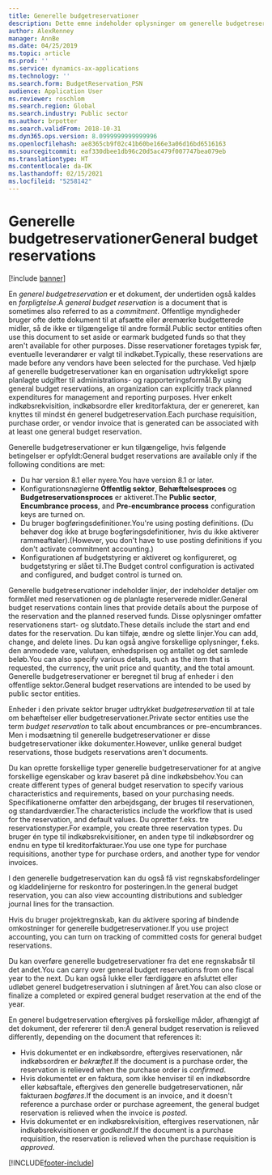 ```yaml
---
title: Generelle budgetreservationer
description: Dette emne indeholder oplysninger om generelle budgetreservationer i den offentlige sektor.
author: AlexRenney
manager: AnnBe
ms.date: 04/25/2019
ms.topic: article
ms.prod: ''
ms.service: dynamics-ax-applications
ms.technology: ''
ms.search.form: BudgetReservation_PSN
audience: Application User
ms.reviewer: roschlom
ms.search.region: Global
ms.search.industry: Public sector
ms.author: brpotter
ms.search.validFrom: 2018-10-31
ms.dyn365.ops.version: 8.0999999999999996
ms.openlocfilehash: ae8365cb9f02c41b60be166e3a06d16bd6516163
ms.sourcegitcommit: eaf330dbee1db96c20d5ac479f007747bea079eb
ms.translationtype: HT
ms.contentlocale: da-DK
ms.lasthandoff: 02/15/2021
ms.locfileid: "5258142"
---
```

# <a name="general-budget-reservations"></a><span data-ttu-id="3c995-103">Generelle budgetreservationer</span><span class="sxs-lookup"><span data-stu-id="3c995-103">General budget reservations</span></span>

[!include [banner](../includes/banner.md)]

<span data-ttu-id="3c995-104">En *generel budgetreservation* er et dokument, der undertiden også kaldes en *forpligtelse*.</span><span class="sxs-lookup"><span data-stu-id="3c995-104">A *general budget reservation* is a document that is sometimes also referred to as a *commitment*.</span></span> <span data-ttu-id="3c995-105">Offentlige myndigheder bruger ofte dette dokument til at afsætte eller øremærke budgetterede midler, så de ikke er tilgængelige til andre formål.</span><span class="sxs-lookup"><span data-stu-id="3c995-105">Public sector entities often use this document to set aside or earmark budgeted funds so that they aren't available for other purposes.</span></span> <span data-ttu-id="3c995-106">Disse reservationer foretages typisk før, eventuelle leverandører er valgt til indkøbet.</span><span class="sxs-lookup"><span data-stu-id="3c995-106">Typically, these reservations are made before any vendors have been selected for the purchase.</span></span> <span data-ttu-id="3c995-107">Ved hjælp af generelle budgetreservationer kan en organisation udtrykkeligt spore planlagte udgifter til administrations- og rapporteringsformål.</span><span class="sxs-lookup"><span data-stu-id="3c995-107">By using general budget reservations, an organization can explicitly track planned expenditures for management and reporting purposes.</span></span> <span data-ttu-id="3c995-108">Hver enkelt indkøbsrekvisition, indkøbsordre eller kreditorfaktura, der er genereret, kan knyttes til mindst én generel budgetreservation.</span><span class="sxs-lookup"><span data-stu-id="3c995-108">Each purchase requisition, purchase order, or vendor invoice that is generated can be associated with at least one general budget reservation.</span></span>

<span data-ttu-id="3c995-109">Generelle budgetreservationer er kun tilgængelige, hvis følgende betingelser er opfyldt:</span><span class="sxs-lookup"><span data-stu-id="3c995-109">General budget reservations are available only if the following conditions are met:</span></span>

- <span data-ttu-id="3c995-110">Du har version 8.1 eller nyere.</span><span class="sxs-lookup"><span data-stu-id="3c995-110">You have version 8.1 or later.</span></span>
- <span data-ttu-id="3c995-111">Konfigurationsnøglerne **Offentlig sektor**, **Behæftelsesproces** og **Budgetreservationsproces** er aktiveret.</span><span class="sxs-lookup"><span data-stu-id="3c995-111">The **Public sector**, **Encumbrance process**, and **Pre-encumbrance process** configuration keys are turned on.</span></span>
- <span data-ttu-id="3c995-112">Du bruger bogføringsdefinitioner.</span><span class="sxs-lookup"><span data-stu-id="3c995-112">You're using posting definitions.</span></span> <span data-ttu-id="3c995-113">(Du behøver dog ikke at bruge bogføringsdefinitioner, hvis du ikke aktiverer rammeaftaler).</span><span class="sxs-lookup"><span data-stu-id="3c995-113">(However, you don't have to use posting definitions if you don't activate commitment accounting.)</span></span>
- <span data-ttu-id="3c995-114">Konfigurationen af budgetstyring er aktiveret og konfigureret, og budgetstyring er slået til.</span><span class="sxs-lookup"><span data-stu-id="3c995-114">The Budget control configuration is activated and configured, and budget control is turned on.</span></span>

<span data-ttu-id="3c995-115">Generelle budgetreservationer indeholder linjer, der indeholder detaljer om formålet med reservationen og de planlagte reserverede midler.</span><span class="sxs-lookup"><span data-stu-id="3c995-115">General budget reservations contain lines that provide details about the purpose of the reservation and the planned reserved funds.</span></span> <span data-ttu-id="3c995-116">Disse oplysninger omfatter reservationens start- og slutdato.</span><span class="sxs-lookup"><span data-stu-id="3c995-116">These details include the start and end dates for the reservation.</span></span> <span data-ttu-id="3c995-117">Du kan tilføje, ændre og slette linjer.</span><span class="sxs-lookup"><span data-stu-id="3c995-117">You can add, change, and delete lines.</span></span> <span data-ttu-id="3c995-118">Du kan også angive forskellige oplysninger, f.eks. den anmodede vare, valutaen, enhedsprisen og antallet og det samlede beløb.</span><span class="sxs-lookup"><span data-stu-id="3c995-118">You can also specify various details, such as the item that is requested, the currency, the unit price and quantity, and the total amount.</span></span> <span data-ttu-id="3c995-119">Generelle budgetreservationer er beregnet til brug af enheder i den offentlige sektor.</span><span class="sxs-lookup"><span data-stu-id="3c995-119">General budget reservations are intended to be used by public sector entities.</span></span>

<span data-ttu-id="3c995-120">Enheder i den private sektor bruger udtrykket *budgetreservation* til at tale om behæftelser eller budgetreservationer.</span><span class="sxs-lookup"><span data-stu-id="3c995-120">Private sector entities use the term *budget reservation* to talk about encumbrances or pre-encumbrances.</span></span> <span data-ttu-id="3c995-121">Men i modsætning til generelle budgetreservationer er disse budgetreservationer ikke dokumenter.</span><span class="sxs-lookup"><span data-stu-id="3c995-121">However, unlike general budget reservations, those budgets reservations aren't documents.</span></span>

<span data-ttu-id="3c995-122">Du kan oprette forskellige typer generelle budgetreservationer for at angive forskellige egenskaber og krav baseret på dine indkøbsbehov.</span><span class="sxs-lookup"><span data-stu-id="3c995-122">You can create different types of general budget reservation to specify various characteristics and requirements, based on your purchasing needs.</span></span> <span data-ttu-id="3c995-123">Specifikationerne omfatter den arbejdsgang, der bruges til reservationen, og standardværdier.</span><span class="sxs-lookup"><span data-stu-id="3c995-123">The characteristics include the workflow that is used for the reservation, and default values.</span></span> <span data-ttu-id="3c995-124">Du opretter f.eks. tre reservationstyper.</span><span class="sxs-lookup"><span data-stu-id="3c995-124">For example, you create three reservation types.</span></span> <span data-ttu-id="3c995-125">Du bruger én type til indkøbsrekvisitioner, en anden type til indkøbsordrer og endnu en type til kreditorfakturaer.</span><span class="sxs-lookup"><span data-stu-id="3c995-125">You use one type for purchase requisitions, another type for purchase orders, and another type for vendor invoices.</span></span>

<span data-ttu-id="3c995-126">I den generelle budgetreservation kan du også få vist regnskabsfordelinger og kladdelinjerne for reskontro for posteringen.</span><span class="sxs-lookup"><span data-stu-id="3c995-126">In the general budget reservation, you can also view accounting distributions and subledger journal lines for the transaction.</span></span>

<span data-ttu-id="3c995-127">Hvis du bruger projektregnskab, kan du aktivere sporing af bindende omkostninger for generelle budgetreservationer.</span><span class="sxs-lookup"><span data-stu-id="3c995-127">If you use project accounting, you can turn on tracking of committed costs for general budget reservations.</span></span>

<span data-ttu-id="3c995-128">Du kan overføre generelle budgetreservationer fra det ene regnskabsår til det andet.</span><span class="sxs-lookup"><span data-stu-id="3c995-128">You can carry over general budget reservations from one fiscal year to the next.</span></span> <span data-ttu-id="3c995-129">Du kan også lukke eller færdiggøre en afsluttet eller udløbet generel budgetreservation i slutningen af året.</span><span class="sxs-lookup"><span data-stu-id="3c995-129">You can also close or finalize a completed or expired general budget reservation at the end of the year.</span></span>

<span data-ttu-id="3c995-130">En generel budgetreservation eftergives på forskellige måder, afhængigt af det dokument, der refererer til den:</span><span class="sxs-lookup"><span data-stu-id="3c995-130">A general budget reservation is relieved differently, depending on the document that references it:</span></span>

- <span data-ttu-id="3c995-131">Hvis dokumentet er en indkøbsordre, eftergives reservationen, når indkøbsordren er *bekræftet*.</span><span class="sxs-lookup"><span data-stu-id="3c995-131">If the document is a purchase order, the reservation is relieved when the purchase order is *confirmed*.</span></span>
- <span data-ttu-id="3c995-132">Hvis dokumentet er en faktura, som ikke henviser til en indkøbsordre eller købsaftale, eftergives den generelle budgetreservationen, når fakturaen *bogføres*.</span><span class="sxs-lookup"><span data-stu-id="3c995-132">If the document is an invoice, and it doesn't reference a purchase order or purchase agreement, the general budget reservation is relieved when the invoice is *posted*.</span></span>
- <span data-ttu-id="3c995-133">Hvis dokumentet er en indkøbsrekvisition, eftergives reservationen, når indkøbsrekvisitionen er *godkendt*.</span><span class="sxs-lookup"><span data-stu-id="3c995-133">If the document is a purchase requisition, the reservation is relieved when the purchase requisition is *approved*.</span></span>


[!INCLUDE[footer-include](../../includes/footer-banner.md)]